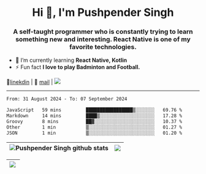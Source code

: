 <h1 align="center">Hi 👋, I'm Pushpender Singh</h1>
<h3 align="center">A self-taught programmer who is constantly trying to learn something new and interesting. React Native is one of my favorite technologies.</h3>

- 🌱 I’m currently learning **React Native, Kotlin**
- ⚡ Fun fact **I love to play Badminton and Football.**

👔[linekdin](https://www.linkedin.com/in/pushpender-singh-240061202/) | 📧 [mail](mailto:pushpendersingh694@gmail.com) | 
<a href="https://github.com/pushpender-singh-ap/pushpender-singh-ap">
    <img src="https://komarev.com/ghpvc/?username=pushpender-singh-ap&style=for-the-badge">
</a>


---

<!--START_SECTION:waka-->

```txt
From: 31 August 2024 - To: 07 September 2024

JavaScript   59 mins         █████████████████▒░░░░░░░   69.76 %
Markdown     14 mins         ████▒░░░░░░░░░░░░░░░░░░░░   17.28 %
Groovy       8 mins          ██▓░░░░░░░░░░░░░░░░░░░░░░   10.37 %
Other        1 min           ▒░░░░░░░░░░░░░░░░░░░░░░░░   01.27 %
JSON         1 min           ▒░░░░░░░░░░░░░░░░░░░░░░░░   01.20 %
```

<!--END_SECTION:waka-->


| <a><img align="center" src="https://github-readme-stats-iota-ecru-15.vercel.app/api?username=pushpender-singh-ap&show_icons=true&include_all_commits=true&theme=buefy&hide_border=true" alt="Pushpender Singh github stats" /></a> | <a><img align="center" src="https://github-readme-stats-iota-ecru-15.vercel.app/api/top-langs/?username=pushpender-singh-ap&layout=compact&theme=buefy&hide_border=true" /></a> |
| ------------- | ------------- |

| <a> <img align="left" src="https://github-readme-streak-stats.herokuapp.com/?user=pushpender-singh-ap" /></br> </a> |
| ------------- |
